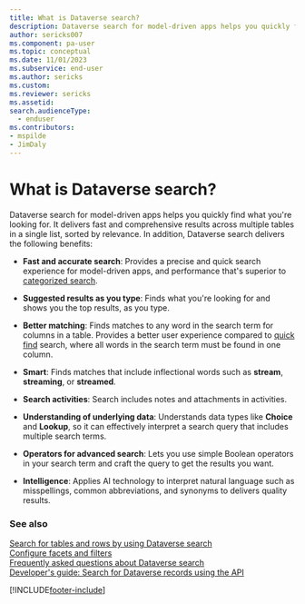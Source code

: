 ```yaml
---
title: What is Dataverse search?
description: Dataverse search for model-driven apps helps you quickly find what you're looking for. 
author: sericks007
ms.component: pa-user
ms.topic: conceptual
ms.date: 11/01/2023
ms.subservice: end-user
ms.author: sericks
ms.custom: 
ms.reviewer: sericks
ms.assetid: 
search.audienceType: 
  - enduser
ms.contributors:
- mspilde
- JimDaly
---
```


# What is Dataverse search?

Dataverse search for model-driven apps helps you quickly find what you're looking for. It delivers fast and comprehensive results across multiple tables in a single list, sorted by relevance. In addition, Dataverse search delivers the following benefits:

- **Fast and accurate search**: Provides a precise and quick search experience for model-driven apps, and performance that's superior to [categorized search](quick-find.md#multiple-table-quick-find-categorized-search). 

- **Suggested results as you type**: Finds what you're looking for and shows you the top results, as you type.

- **Better matching**: Finds matches to any word in the search term for columns in a table. Provides a better user experience compared to [quick find](quick-find.md) search, where all words in the search term must be found in one column. 

- **Smart**: Finds matches that include inflectional words such as **stream**, **streaming**, or **streamed**. 

- **Search activities**: Search includes notes and attachments in activities. 

- **Understanding of underlying data**: Understands data types like **Choice** and **Lookup**, so it can effectively interpret a search query that includes multiple search terms.

- **Operators for advanced search**: Lets you use simple Boolean operators in your search term and craft the query to get the results you want. 

- **Intelligence**: Applies AI technology to interpret natural language such as misspellings, common abbreviations, and synonyms to delivers quality results. 

### See also

[Search for tables and rows by using Dataverse search](relevance-search.md)<br/>
[Configure facets and filters](facets-and-filters.md)<br/>
[Frequently asked questions about Dataverse search](relevance-faq.md)<br />
[Developer's guide: Search for Dataverse records using the API](../developer/data-platform/search/overview.md)

[!INCLUDE[footer-include](../includes/footer-banner.md)]
